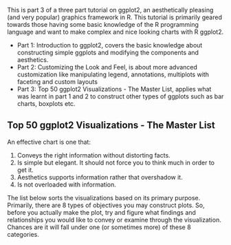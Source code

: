 This is part 3 of a three part tutorial on ggplot2, an aesthetically pleasing (and very popular) graphics framework in R. This tutorial is primarily geared towards those having some basic knowledge of the R programming language and want to make complex and nice looking charts with R ggplot2.

- Part 1: Introduction to ggplot2, covers the basic knowledge about constructing simple ggplots and modifying the components and aesthetics.
- Part 2: Customizing the Look and Feel, is about more advanced customization like manipulating legend, annotations, multiplots with faceting and custom layouts
- Part 3: Top 50 ggplot2 Visualizations - The Master List, applies what was learnt in part 1 and 2 to construct other types of ggplots such as bar charts, boxplots etc.


## Top 50 ggplot2 Visualizations - The Master List
An effective chart is one that:

1. Conveys the right information without distorting facts.
2. Is simple but elegant. It should not force you to think much in order to get it.
3. Aesthetics supports information rather that overshadow it.
4. Is not overloaded with information.

The list below sorts the visualizations based on its primary purpose. Primarily, there are 8 types of objectives you may construct plots. So, before you actually make the plot, try and figure what findings and relationships you would like to convey or examine through the visualization. Chances are it will fall under one (or sometimes more) of these 8 categories.

